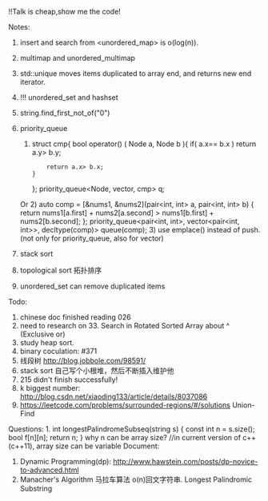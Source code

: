 
!!Talk is cheap,show me the code!

Notes:
1. insert and search from <unordered_map> is o(log(n)).
2. multimap and unordered_multimap
3. std::unique moves items duplicated to array end, and returns new end iterator.
4. !!! unordered_set and hashset
5. string.find_first_not_of("0")
6. priority_queue
	1)	struct cmp{
		    bool operator() ( Node a, Node b ){
		        if( a.x== b.x ) return a.y> b.y;
		         
		        return a.x> b.x; 
		    }
		};
		priority_queue<Node, vector<Node>, cmp> q;  

	Or
	2)	auto comp = [&nums1, &nums2](pair<int, int> a, pair<int, int> b) {
		    return nums1[a.first] + nums2[a.second] > nums1[b.first] + nums2[b.second];
		};
		priority_queue<pair<int, int>, vector<pair<int, int>>, decltype(comp)> queue(comp);
	3)	use emplace() instead of push. (not only for priority_queue, also for vector)
7. stack sort
8. topological sort 拓扑排序
9. unordered_set can remove duplicated items


Todo:
1. chinese doc finished reading 026
2. need to research on 33. Search in Rotated Sorted Array about ^ (Exclusive or)
3. study heap sort.
4. binary coculation: #371
5. 线段树 http://blog.jobbole.com/98591/
6. stack sort 自己写个小根堆，然后不断插入维护他
7. 215 didn't finish successfully!
8. k biggest number: http://blog.csdn.net/xiaoding133/article/details/8037086
9. https://leetcode.com/problems/surrounded-regions/#/solutions Union-Find


Questions:
1.
    int longestPalindromeSubseq(string s) {
        const int n = s.size();
          bool f[n][n];
          return n;
    }
    why n can be array size?
    //in current version of c++(c++11), array size can be variable
Document:
1. Dynamic Programming(dp): http://www.hawstein.com/posts/dp-novice-to-advanced.html
2. Manacher's Algorithm 马拉车算法 o(n)回文字符串. Longest Palindromic Substring